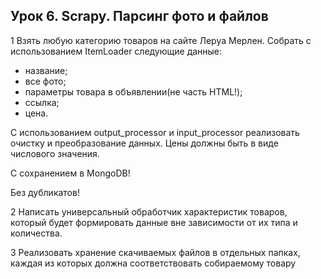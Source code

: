 ## Урок 6. Scrapy. Парсинг фото и файлов

1 Взять любую категорию товаров на сайте Леруа Мерлен. Собрать с использованием ItemLoader следующие данные:

* название;
* все фото;
* параметры товара в объявлении(не часть HTML!);
* ссылка;
* цена.

С использованием output_processor и input_processor реализовать очистку и преобразование данных. Цены должны быть в виде числового значения.

С сохранением в MongoDB!

Без дубликатов!

2 Написать универсальный обработчик характеристик товаров, который будет формировать данные вне зависимости от их типа и количества.

3 Реализовать хранение скачиваемых файлов в отдельных папках, каждая из которых должна соответствовать собираемому товару


